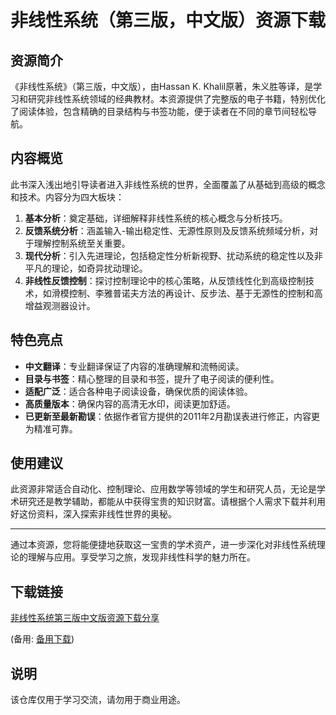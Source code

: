 # 非线性系统（第三版，中文版）资源下载

## 资源简介

《非线性系统》（第三版，中文版），由Hassan K. Khalil原著，朱义胜等译，是学习和研究非线性系统领域的经典教材。本资源提供了完整版的电子书籍，特别优化了阅读体验，包含精确的目录结构与书签功能，便于读者在不同的章节间轻松导航。

## 内容概览

此书深入浅出地引导读者进入非线性系统的世界，全面覆盖了从基础到高级的概念和技术。内容分为四大板块：

1. **基本分析**：奠定基础，详细解释非线性系统的核心概念与分析技巧。
2. **反馈系统分析**：涵盖输入-输出稳定性、无源性原则及反馈系统频域分析，对于理解控制系统至关重要。
3. **现代分析**：引入先进理论，包括稳定性分析新视野、扰动系统的稳定性以及非平凡的理论，如奇异扰动理论。
4. **非线性反馈控制**：探讨控制理论中的核心策略，从反馈线性化到高级控制技术，如滑模控制、李雅普诺夫方法的再设计、反步法、基于无源性的控制和高增益观测器设计。

## 特色亮点

- **中文翻译**：专业翻译保证了内容的准确理解和流畅阅读。
- **目录与书签**：精心整理的目录和书签，提升了电子阅读的便利性。
- **适配广泛**：适合各种电子阅读设备，确保优质的阅读体验。
- **高质量版本**：确保内容的高清无水印，阅读更加舒适。
- **已更新至最新勘误**：依据作者官方提供的2011年2月勘误表进行修正，内容更为精准可靠。

## 使用建议

此资源非常适合自动化、控制理论、应用数学等领域的学生和研究人员，无论是学术研究还是教学辅助，都能从中获得宝贵的知识财富。请根据个人需求下载并利用好这份资料，深入探索非线性世界的奥秘。

---

通过本资源，您将能便捷地获取这一宝贵的学术资产，进一步深化对非线性系统理论的理解与应用。享受学习之旅，发现非线性科学的魅力所在。

## 下载链接
[非线性系统第三版中文版资源下载分享](https://pan.quark.cn/s/bae8c75a6d50) 

(备用: [备用下载](https://pan.baidu.com/s/1cppTP6fqgXYe_0qvC9TiIA?pwd=1234))

## 说明

该仓库仅用于学习交流，请勿用于商业用途。
